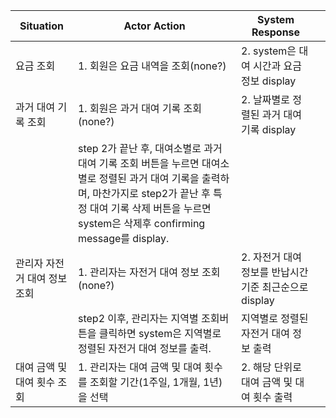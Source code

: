 | Situation | Actor Action | System Response |  |
| --- | --- | --- | --- |
| 요금 조회 | 1. 회원은 요금 내역을 조회(none?) | 2. system은 대여 시간과 요금 정보 display |  |
| 과거 대여 기록 조회 | 1. 회원은 과거 대여 기록 조회(none?) | 2. 날짜별로 정렬된 과거 대여 기록 display |  |
|  | step 2가 끝난 후, 대여소별로 과거 대여 기록 조회 버튼을 누르면 대여소별로 정렬된 과거 대여 기록을 출력하며, 마찬가지로 step2가 끝난 후 특정 대여 기록 삭제 버튼을 누르면 system은 삭제후 confirming message를 display. |  |  |
| 관리자 자전거 대여 정보 조회 | 1. 관리자는 자전거 대여 정보 조회(none?) | 2. 자전거 대여 정보를 반납시간기준 최근순으로 display |  |
|  | step2 이후, 관리자는 지역별 조회버튼을 클릭하면 system은 지역별로 정렬된 자전거 대여 정보를 출력. | 지역별로 정렬된 자전거 대여 정보 출력 |  |
| 대여 금액 및 대여 횟수 조회 | 1. 관리자는 대여 금액 및 대여 횟수를 조회할 기간(1주일, 1개월, 1년)을 선택 | 2. 해당 단위로 대여 금액 및 대여 횟수 출력 |  |
